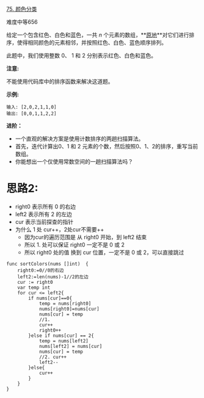 [75. 颜色分类](https://leetcode-cn.com/problems/sort-colors/)

难度中等656

给定一个包含红色、白色和蓝色，一共 _n_ 个元素的数组，**[原地](https://baike.baidu.com/item/%E5%8E%9F%E5%9C%B0%E7%AE%97%E6%B3%95)**对它们进行排序，使得相同颜色的元素相邻，并按照红色、白色、蓝色顺序排列。

此题中，我们使用整数 0、 1 和 2 分别表示红色、白色和蓝色。

**注意:**

不能使用代码库中的排序函数来解决这道题。

**示例:**

```golang
输入: [2,0,2,1,1,0]
输出: [0,0,1,1,2,2]
```

**进阶：**

*   一个直观的解决方案是使用计数排序的两趟扫描算法。
*   首先，迭代计算出0、1 和 2 元素的个数，然后按照0、1、2的排序，重写当前数组。
*   你能想出一个仅使用常数空间的一趟扫描算法吗？

# 思路2:

*   right0 表示所有 0 的右边
*   left2 表示所有 2 的左边
*   cur 表示当前探查的指针
*   为什么 1 处 cur++，2处cur不需要++
    *   因为cur的遍历范围是 从 right0 开始，到 left2 结束
    *   所以 1. 处可以保证 right0 一定不是 0 或 2
    *   所以 right0 处的值 换到 cur 位置，一定不是 0 或 2，可以直接跳过

```golang
func sortColors(nums []int)  {
    right0:=0//0的右边
    left2:=len(nums)-1//2的左边
    cur := right0
    var temp int
    for cur <= left2{
        if nums[cur]==0{
            temp = nums[right0]
            nums[right0]=nums[cur]
            nums[cur] = temp
            //1.
            cur++
            right0++
        }else if nums[cur] == 2{
            temp = nums[left2]
            nums[left2] = nums[cur]
            nums[cur] = temp
            //2. cur++
            left2--
        }else{
            cur++
        }
    }
}
```